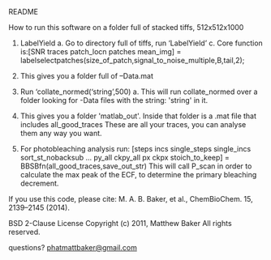 README

How to run this software on a folder full of stacked tiffs, 512x512x1000

1.	LabelYield
	a.	Go to directory full of tiffs, run ‘LabelYield’
	c.	Core function is:[SNR traces patch_locn patches mean_img] = labelselectpatches(size_of_patch,signal_to_noise_multiple,B,tail,2); 

2.	This gives you a folder full of –Data.mat
3.	Run ‘collate_normed(‘string’,500)
	a.	This will run collate_normed over a folder looking for -Data files with the string: 'string' in it.
4.	This gives you a folder 'matlab_out'. Inside that folder is a .mat file that includes all_good_traces
	These are all your traces, you can analyse them any way you want.
5.	For photobleaching analysis run:
	[steps incs single_steps single_incs sort_st_nobacksub  ...
  	  py_all ckpy_all px ckpx stoich_to_keep] = BBSBfn(all_good_traces,save_out_str)
	This will call P_scan in order to calculate the max peak of the ECF, to determine the primary bleaching decrement.

If you use this code, please cite:
M. A. B. Baker, et al., ChemBioChem. 15, 2139–2145 (2014).

BSD 2-Clause License
Copyright (c) 2011, Matthew Baker
All rights reserved.

questions? phatmattbaker@gmail.com


